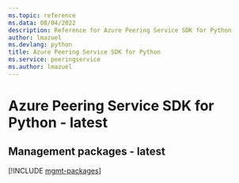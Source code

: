 ```yaml
---
ms.topic: reference
ms.data: 08/04/2022
description: Reference for Azure Peering Service SDK for Python
author: lmazuel
ms.devlang: python
title: Azure Peering Service SDK for Python
ms.service: peeringservice
ms.author: lmazuel
---
```

# Azure Peering Service SDK for Python - latest

## Management packages - latest
[!INCLUDE [mgmt-packages](peering-service-mgmt-index.md)]